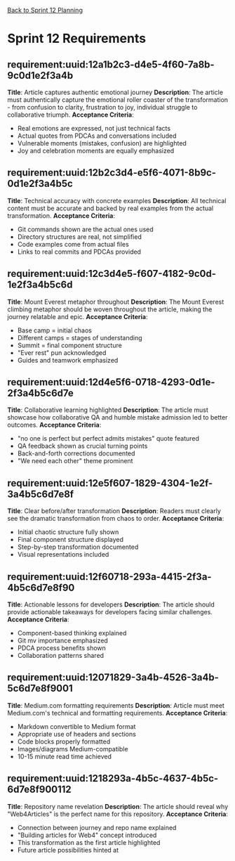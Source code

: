 [Back to Sprint 12 Planning](./planning.md)

# Sprint 12 Requirements

## requirement:uuid:12a1b2c3-d4e5-4f60-7a8b-9c0d1e2f3a4b
**Title**: Article captures authentic emotional journey
**Description**: The article must authentically capture the emotional roller coaster of the transformation - from confusion to clarity, frustration to joy, individual struggle to collaborative triumph.
**Acceptance Criteria**:
- Real emotions are expressed, not just technical facts
- Actual quotes from PDCAs and conversations included
- Vulnerable moments (mistakes, confusion) are highlighted
- Joy and celebration moments are equally emphasized

## requirement:uuid:12b2c3d4-e5f6-4071-8b9c-0d1e2f3a4b5c
**Title**: Technical accuracy with concrete examples
**Description**: All technical content must be accurate and backed by real examples from the actual transformation.
**Acceptance Criteria**:
- Git commands shown are the actual ones used
- Directory structures are real, not simplified
- Code examples come from actual files
- Links to real commits and PDCAs provided

## requirement:uuid:12c3d4e5-f607-4182-9c0d-1e2f3a4b5c6d
**Title**: Mount Everest metaphor throughout
**Description**: The Mount Everest climbing metaphor should be woven throughout the article, making the journey relatable and epic.
**Acceptance Criteria**:
- Base camp = initial chaos
- Different camps = stages of understanding  
- Summit = final component structure
- "Ever rest" pun acknowledged
- Guides and teamwork emphasized

## requirement:uuid:12d4e5f6-0718-4293-0d1e-2f3a4b5c6d7e
**Title**: Collaborative learning highlighted
**Description**: The article must showcase how collaborative QA and humble mistake admission led to better outcomes.
**Acceptance Criteria**:
- "no one is perfect but perfect admits mistakes" quote featured
- QA feedback shown as crucial turning points
- Back-and-forth corrections documented
- "We need each other" theme prominent

## requirement:uuid:12e5f607-1829-4304-1e2f-3a4b5c6d7e8f
**Title**: Clear before/after transformation
**Description**: Readers must clearly see the dramatic transformation from chaos to order.
**Acceptance Criteria**:
- Initial chaotic structure fully shown
- Final component structure displayed
- Step-by-step transformation documented
- Visual representations included

## requirement:uuid:12f60718-293a-4415-2f3a-4b5c6d7e8f90
**Title**: Actionable lessons for developers
**Description**: The article should provide actionable takeaways for developers facing similar challenges.
**Acceptance Criteria**:
- Component-based thinking explained
- Git mv importance emphasized
- PDCA process benefits shown
- Collaboration patterns shared

## requirement:uuid:12071829-3a4b-4526-3a4b-5c6d7e8f9001
**Title**: Medium.com formatting requirements
**Description**: Article must meet Medium.com's technical and formatting requirements.
**Acceptance Criteria**:
- Markdown convertible to Medium format
- Appropriate use of headers and sections
- Code blocks properly formatted
- Images/diagrams Medium-compatible
- 10-15 minute read time achieved

## requirement:uuid:1218293a-4b5c-4637-4b5c-6d7e8f900112
**Title**: Repository name revelation
**Description**: The article should reveal why "Web4Articles" is the perfect name for this repository.
**Acceptance Criteria**:
- Connection between journey and repo name explained
- "Building articles for Web4" concept introduced
- This transformation as the first article highlighted
- Future article possibilities hinted at